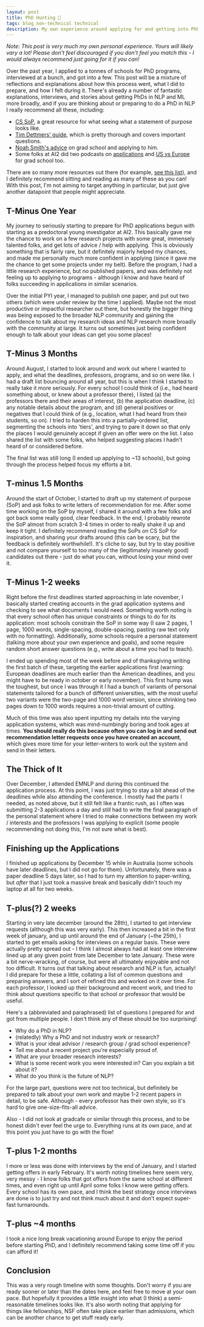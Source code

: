 ```yaml
---
layout: post
title: PhD Hunting 🎯
tags: blog non-technical technical
description: My own experience around applying for and getting into PhD programs.
---
```


*Note: This post is very much my own personal experience. Yours will likely vary a lot! Please don't feel discouraged if you don't feel you match this - I would always recommend just going for it if you can!*

Over the past year, I applied to a tonnes of schools for PhD programs, interviewed at a bunch, and got into a few. This post will be a mixture of reflections and explanations about how this process went, what I did to prepare, and how I felt during it. There's already a number of fantastic explanations, interviews, and stories about getting PhDs in NLP and ML more broadly, and if you are thinking about or preparing to do a PhD in NLP I really recommend all these, including:

- [CS SoP](https://cs-sop.notion.site/cs-sop/CS-PhD-Statements-of-Purpose-df39955313834889b7ac5411c37b958d), a great resource for what seeing what a statement of purpose looks like.
- [Tim Dettmers' guide](https://timdettmers.com/2018/11/26/phd-applications/), which is pretty thorough and covers important questions.
- [Noah Smith's advice](https://docs.google.com/document/d/1lT-bsIP0GKfh8l5sQnM2hCzzR9prt-QLx16rimUOdIM/edit) on grad school and applying to him.
- Some folks at AI2 did two podcasts on [applications](https://soundcloud.com/nlp-highlights/133-phd-application-series-preparing-application-materials-with-nathan-schneider-and-roma-patel) and [US vs Europe](https://soundcloud.com/nlp-highlights/134-phd-application-series-phds-in-europe-versus-the-us) for grad school too.

There are so many more resources out there (for example, [see this list](https://github.com/shaily99/advice)), and I definitely recommend sitting and reading as many of these as you can!
With this post, I'm not aiming to target anything in particular, but just give another datapoint that people might appreciate.

## T-Minus One Year

My journey to seriously starting to prepare for PhD applications begun with starting as a predoctoral young investigator at AI2. This basically gave me the chance to work on a few research projects with some great, immensely talented folks, and get lots of advice / help with applying. This is obviously something that is fairly rare, but it definitely majorly helped my chances, and made me personally much more confident in applying (since it gave me the chance to get some projects under my belt). Before the program, I had a little research experience, but no published papers, and was definitely not feeling up to applying to programs - although I know and have heard of folks succeeding in applications in similar scenarios.

Over the initial PYI year, I managed to publish one paper, and put out two others (which were under review by the time I applied). Maybe not the most productive or impactful researcher out there, but honestly the bigger thing was being exposed to the broader NLP community and gaining the confidence to talk about my research ideas and NLP research more broadly with the community at large. It turns out sometimes just being confident enough to talk about your ideas can get you some places!

## T-Minus 3 Months

Around August, I started to look around and work out where I wanted to apply, and what the deadlines, professors, programs, and so on were like. I had a draft list bouncing around all year, but this is when I think I started to really take it more seriously. For every school I could think of (i.e., had heard something about, or knew about a professor there), I listed (a) the professors there and their areas of interest, (b) the application deadline, (c) any notable details about the program, and (d) general positives or negatives that I could think of (e.g., location, what I had heard from their students, so on). I tried to harden this into a partially-ordered list, segmenting the schools into 'tiers', and trying to pare it down so that only the places I would genuinely accept if given an offer were on the list. I also shared the list with some folks, who helped suggesting places I hadn't heard of or considered before.

The final list was still long (I ended up applying to ~13 schools), but going through the process helped focus my efforts a bit. 

## T-minus 1.5 Months

Around the start of October, I started to draft up my statement of purpose (SoP) and ask folks to write letters of recommendation for me. After some time working on the SoP by myself, I shared it around with a few folks and got back some really good, clear feedback. In the end, I probably rewrote the SoP almost from scratch 3-4 times in order to really shake it up and keep it tight. I definitely recommend reading the SoPs on CS SoP for inspiration, and sharing your drafts around (this can be scary, but the feedback is definitely worthwhile!). It's cliche to say, but try to stay positive and not compare yourself to too many of the (legitimately insanely good) candidates out there - just do what you can, without losing your mind over it.

## T-Minus 1-2 weeks

Right before the first deadlines started approaching in late november, I basically started creating accounts in the grad application systems and checking to see what documents I would need. Something worth noting is that every school often has unique constraints or things to do for its application: most schools constrain the SoP in some way (I saw 2 pages, 1 page, 1000 words, single-spacing, double-spacing, pasting raw text only with no formatting). Additionally, some schools require a personal statement (talking more about your own experience and goals), and some require random short answer questions (e.g., write about a time you had to teach).

I ended up spending most of the week before and of thanksgiving writing the first batch of these, targeting the earlier applications first (warning: European deadlines are much earlier than the American deadlines, and you might have to be ready in october or early november). This first hump was the toughest, but once I was through it I had a bunch of variants of personal statements tailored for a bunch of different universities, with the most useful two variants were the two-page and 1000 word version, since shrinking two pages down to 1000 words requires a non-trivial amount of cutting.

Much of this time was also spent inputting my details into the varying application systems, which was mind-numbingly boring and took ages at times. **You should really do this because often you can log in and send out recommendation letter requests once you have created an account**, which gives more time for your letter-writers to work out the system and send in their letters.

## The Thick of It

Over December, I attended EMNLP and during this continued the application process. At this point, I was just trying to stay a bit ahead of the deadlines while also attending the conference. I mostly had the parts I needed, as noted above, but it still felt like a frantic rush, as I often was submitting 2-3 applications a day and still had to write the final paragraph of the personal statement where I tried to make connections between my work / interests and the professors I was applying to explicit (some people recommending not doing this, I'm not sure what is best).

## Finishing up the Applications

I finished up applications by December 15 while in Australia (some schools have later deadlines, but I did not go for them). Unfortunately, there was a paper deadline 5 days later, so I had to turn my attention to paper-writing, but *after* that I just took a massive break and basically didn't touch my laptop at all for two weeks.

## T-plus(?) 2 weeks

Starting in very late december (around the 28th), I started to get interview requests (although this was very early). This then increased a bit in the first week of january, and up until around the end of January (~the 25th), I started to get emails asking for interviews on a regular basis. These were actually pretty spread out - I think I almost always had at least one interview lined up at any given point from late December to late January. These were a bit nerve-wracking, of course, but were all ultimately enjoyable and not too difficult. It turns out that talking about research and NLP is fun, actually! I did prepare for these a little, collating a list of common questions and preparing answers, and I sort of refined this and worked on it over time. For each professor, I looked up their background and recent work, and tried to think about questions specific to that school or professor that would be useful.

Here's a (abbreviated and paraphrased) list of questions I prepared for and got from multiple people. I don't think any of these should be too surprising!
- Why do a PhD in NLP?
- (relatedly) Why a PhD and not industry work or research?
- What is your ideal advisor / research group / grad school experience?
- Tell me about a recent project you're especially proud of.
- What are your broader research interests?
- What is some recent work you were interested in? Can you explain a bit about it?
- What do you think is the future of NLP?

For the large part, questions were not too technical, but definitely be prepared to talk about your own work and maybe 1-2 recent papers in detail, to be safe. Although - every professor has their own style, so it's hard to give one-size-fits-all advice.

Also - I did not look at gradcafe or similar through this process, and to be honest didn't ever feel the urge to. Everything runs at its own pace, and at this point you just have to go with the flow!

## T-plus 1-2 months

I more or less was done with interviews by the end of January, and I started getting offers in early February. It's worth noting timelines here seem very, very messy - I know folks that got offers from the same school at different times, and even right up until April some folks I know were getting offers. Every school has its own pace, and I think the best strategy once interviews are done is to just try and not think much about it and don't expect super-fast turnarounds.

## T-plus ~4 months

I took a nice long break vacationing around Europe to enjoy the period before starting PhD, and I definitely recommend taking some time off if you can afford it!

## Conclusion

This was a very rough timeline with some thoughts. Don't worry if you are ready sooner or later than the dates here, and feel free to move at your own pace. But hopefully it provides a little insight into what (I think) a semi-reasonable timelines looks like. It's also worth noting that applying for things like fellowships, NSF often take place earlier than admissions, which can be another chance to get stuff ready early.

